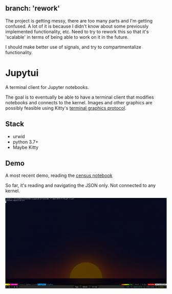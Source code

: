 ## branch: 'rework'

The project is getting messy, there are too many parts and I'm getting confused. A lot of it is because I didn't know about some previously implemented functionality, etc. Need to try to rework this so that it's 'scalable' in terms of being able to work on it in the future. 

I should make better use of signals, and try to compartmentalize functionality. 

# Jupytui

A terminal client for Jupyter notebooks. 

The goal is to eventually be able to have a terminal client that modifies notebooks and connects to the kernel. Images and other graphics are possibly feasible using Kitty's [terminal graphics protocol](https://sw.kovidgoyal.net/kitty/graphics-protocol.html). 

## Stack

- urwid 
- python 3.7+
- Maybe Kitty

## Demo 

A most recent demo, reading the [census notebook](https://anaconda.org/jbednar/census/notebook)

So far, it's reading and navigating the JSON only. Not connected to any kernel. 

![Demo as of 2019-11-19](demo-2019-11-19.gif)


